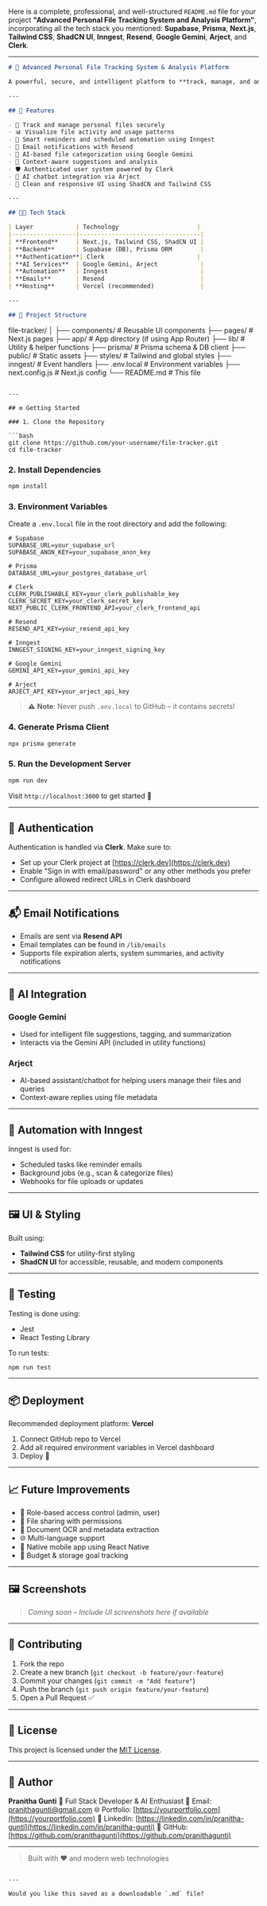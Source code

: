 Here is a complete, professional, and well-structured `README.md` file for your project **"Advanced Personal File Tracking System and Analysis Platform"**, incorporating all the tech stack you mentioned: **Supabase**, **Prisma**, **Next.js**, **Tailwind CSS**, **ShadCN UI**, **Inngest**, **Resend**, **Google Gemini**, **Arject**, and **Clerk**.

---

```md
# 📁 Advanced Personal File Tracking System & Analysis Platform

A powerful, secure, and intelligent platform to **track, manage, and analyze personal files and data**. This system leverages modern web technologies, AI, and automation tools to provide smart file tracking, real-time analysis, automated reminders, and seamless user experience.

---

## 🚀 Features

- 📂 Track and manage personal files securely
- 📊 Visualize file activity and usage patterns
- 📅 Smart reminders and scheduled automation using Inngest
- 🔔 Email notifications with Resend
- 🤖 AI-based file categorization using Google Gemini
- 🧠 Context-aware suggestions and analysis
- 🛡️ Authenticated user system powered by Clerk
- 💬 AI chatbot integration via Arject
- 🎨 Clean and responsive UI using ShadCN and Tailwind CSS

---

## 🧑‍💻 Tech Stack

| Layer            | Technology                      |
|------------------|----------------------------------|
| **Frontend**     | Next.js, Tailwind CSS, ShadCN UI |
| **Backend**      | Supabase (DB), Prisma ORM        |
| **Authentication**| Clerk                          |
| **AI Services**  | Google Gemini, Arject            |
| **Automation**   | Inngest                          |
| **Emails**       | Resend                           |
| **Hosting**      | Vercel (recommended)             |

---

## 📁 Project Structure

```

file-tracker/
│
├── components/         # Reusable UI components
├── pages/              # Next.js pages
├── app/                # App directory (if using App Router)
├── lib/                # Utility & helper functions
├── prisma/             # Prisma schema & DB client
├── public/             # Static assets
├── styles/             # Tailwind and global styles
├── inngest/            # Event handlers
├── .env.local          # Environment variables
├── next.config.js      # Next.js config
└── README.md           # This file

````

---

## ⚙️ Getting Started

### 1. Clone the Repository

```bash
git clone https://github.com/your-username/file-tracker.git
cd file-tracker
````

### 2. Install Dependencies

```bash
npm install
```

### 3. Environment Variables

Create a `.env.local` file in the root directory and add the following:

```env
# Supabase
SUPABASE_URL=your_supabase_url
SUPABASE_ANON_KEY=your_supabase_anon_key

# Prisma
DATABASE_URL=your_postgres_database_url

# Clerk
CLERK_PUBLISHABLE_KEY=your_clerk_publishable_key
CLERK_SECRET_KEY=your_clerk_secret_key
NEXT_PUBLIC_CLERK_FRONTEND_API=your_clerk_frontend_api

# Resend
RESEND_API_KEY=your_resend_api_key

# Inngest
INNGEST_SIGNING_KEY=your_inngest_signing_key

# Google Gemini
GEMINI_API_KEY=your_gemini_api_key

# Arject
ARJECT_API_KEY=your_arject_api_key
```

> ⚠️ **Note**: Never push `.env.local` to GitHub – it contains secrets!

### 4. Generate Prisma Client

```bash
npx prisma generate
```

### 5. Run the Development Server

```bash
npm run dev
```

Visit `http://localhost:3000` to get started 🚀

---

## 🔐 Authentication

Authentication is handled via **Clerk**. Make sure to:

* Set up your Clerk project at [https://clerk.dev](https://clerk.dev)
* Enable "Sign in with email/password" or any other methods you prefer
* Configure allowed redirect URLs in Clerk dashboard

---

## 📬 Email Notifications

* Emails are sent via **Resend API**
* Email templates can be found in `/lib/emails`
* Supports file expiration alerts, system summaries, and activity notifications

---

## 🧠 AI Integration

### Google Gemini

* Used for intelligent file suggestions, tagging, and summarization
* Interacts via the Gemini API (included in utility functions)

### Arject

* AI-based assistant/chatbot for helping users manage their files and queries
* Context-aware replies using file metadata

---

## 🔄 Automation with Inngest

Inngest is used for:

* Scheduled tasks like reminder emails
* Background jobs (e.g., scan & categorize files)
* Webhooks for file uploads or updates

---

## 🖼️ UI & Styling

Built using:

* **Tailwind CSS** for utility-first styling
* **ShadCN UI** for accessible, reusable, and modern components

---

## 🧪 Testing

Testing is done using:

* Jest
* React Testing Library

To run tests:

```bash
npm run test
```

---

## 📦 Deployment

Recommended deployment platform: **Vercel**

1. Connect GitHub repo to Vercel
2. Add all required environment variables in Vercel dashboard
3. Deploy 🚀

---

## 📈 Future Improvements

* 🔐 Role-based access control (admin, user)
* 📎 File sharing with permissions
* 🧾 Document OCR and metadata extraction
* 🌐 Multi-language support
* 📱 Native mobile app using React Native
* 🎯 Budget & storage goal tracking

---

## 🖼️ Screenshots

> *Coming soon – Include UI screenshots here if available*

---

## 🤝 Contributing

1. Fork the repo
2. Create a new branch (`git checkout -b feature/your-feature`)
3. Commit your changes (`git commit -m "Add feature"`)
4. Push the branch (`git push origin feature/your-feature`)
5. Open a Pull Request ✅

---

## 📜 License

This project is licensed under the [MIT License](LICENSE).

---

## 👤 Author

**Pranitha Gunti**
💼 Full Stack Developer & AI Enthusiast
📧 Email: [pranithagunti@gmail.com](mailto:pranithagunti@gmail.com)
🌐 Portfolio: [https://yourportfolio.com](https://yourportfolio.com)
🔗 LinkedIn: [https://linkedin.com/in/pranitha-gunti](https://linkedin.com/in/pranitha-gunti)
🐙 GitHub: [https://github.com/pranithagunti](https://github.com/pranithagunti)

---

> Built with ❤️ and modern web technologies

```

---

Would you like this saved as a downloadable `.md` file?
```
